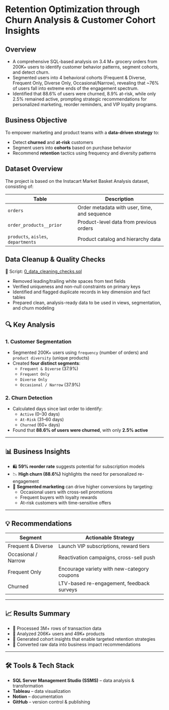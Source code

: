 # Retention Optimization through Churn Analysis & Customer Cohort Insights


## Overview

- A comprehensive SQL-based analysis on 3.4 M+ grocery orders from 200K+ users to identify customer behavior patterns, segment cohorts, and detect churn.
- Segmented users into 4 behavioral cohorts (Frequent & Diverse, Frequent Only, Diverse Only, Occasional/Narrow), revealing that ~76% of users fall into extreme ends of the engagement spectrum.
- Identified that 88.6% of users were churned, 8.9% at-risk, while only 2.5% remained active, prompting strategic recommendations for personalized marketing, reorder reminders, and VIP loyalty programs.


## Business Objective

To empower marketing and product teams with a **data-driven strategy** to:
- Detect **churned** and **at-risk** customers
- Segment users into **cohorts** based on purchase behavior
- Recommend **retention** tactics using frequency and diversity patterns

  
## Dataset Overview

The project is based on the Instacart Market Basket Analysis dataset, consisting of:

| Table | Description |
|-------|-------------|
| `orders` | Order metadata with user, time, and sequence |
| `order_products__prior` | Product-level data from previous orders |
| `products`, `aisles`, `departments` | Product catalog and hierarchy data |


## Data Cleanup & Quality Checks

📄 Script: [0_data_cleaning_checks.sql](https://github.com/vaibhav-00007/Retention-Optimization-through-Churn-Analysis-Customer-Cohort-Insights/blob/main/0_data_cleaning_checks.sql)

- Removed leading/trailing white spaces from text fields
- Verified uniqueness and non-null constraints on primary keys
- Identified and flagged duplicate records in key dimension and fact tables
- Prepared clean, analysis-ready data to be used in views, segmentation, and churn modeling

  
## 🔍 Key Analysis

### 1. Customer Segmentation


- Segmented 200K+ users using `frequency` (number of orders) and `product diversity` (unique products)
- Created **four distinct segments**:
  - `Frequent & Diverse` (37.9%)
  - `Frequent Only`
  - `Diverse Only`
  - `Occasional / Narrow` (37.9%)

### 2. Churn Detection
- Calculated days since last order to identify:
  - `Active` (0–30 days)
  - `At-Risk` (31–60 days)
  - `Churned` (60+ days)
- Found that **88.6% of users were churned**, with only **2.5% active**

---

## 📊 Business Insights

- 🛍 **59% reorder rate** suggests potential for subscription models
- 📉 **High churn (88.6%)** highlights the need for personalized re-engagement
- 🧠 **Segmented marketing** can drive higher conversions by targeting:
  - Occasional users with cross-sell promotions
  - Frequent buyers with loyalty rewards
  - At-risk customers with time-sensitive offers

---

## 💡 Recommendations

| Segment | Actionable Strategy |
|---------|---------------------|
| Frequent & Diverse | Launch VIP subscriptions, reward tiers |
| Occasional / Narrow | Reactivation campaigns, cross-sell push |
| Frequent Only | Encourage variety with new-category coupons |
| Churned | LTV-based re-engagement, feedback surveys |

---

## 📈 Results Summary

- 🧾 Processed 3M+ rows of transaction data
- 👥 Analyzed 206K+ users and 49K+ products
- 🧠 Generated cohort insights that enable targeted retention strategies
- 🎯 Converted raw data into business impact recommendations

  
---

## 🛠️ Tools & Tech Stack

- **SQL Server Management Studio (SSMS)** – data analysis & transformation
- **Tableau** – data visualization
- **Notion** – documentation
- **GitHub** – version control & publishing
